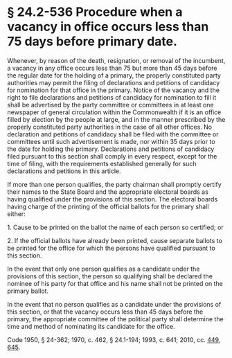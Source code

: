 # § 24.2-536 Procedure when a vacancy in office occurs less than 75 days before primary date.

<p>Whenever, by reason of the death, resignation, or removal of the incumbent, a vacancy in any office occurs less than 75 but more than 45 days before the regular date for the holding of a primary, the properly constituted party authorities may permit the filing of declarations and petitions of candidacy for nomination for that office in the primary. Notice of the vacancy and the right to file declarations and petitions of candidacy for nomination to fill it shall be advertised by the party committee or committees in at least one newspaper of general circulation within the Commonwealth if it is an office filled by election by the people at large, and in the manner prescribed by the properly constituted party authorities in the case of all other offices. No declaration and petitions of candidacy shall be filed with the committee or committees until such advertisement is made, nor within 35 days prior to the date for holding the primary. Declarations and petitions of candidacy filed pursuant to this section shall comply in every respect, except for the time of filing, with the requirements established generally for such declarations and petitions in this article.</p><p>If more than one person qualifies, the party chairman shall promptly certify their names to the State Board and the appropriate electoral boards as having qualified under the provisions of this section. The electoral boards having charge of the printing of the official ballots for the primary shall either:</p><p>1. Cause to be printed on the ballot the name of each person so certified; or</p><p>2. If the official ballots have already been printed, cause separate ballots to be printed for the office for which the persons have qualified pursuant to this section.</p><p>In the event that only one person qualifies as a candidate under the provisions of this section, the person so qualifying shall be declared the nominee of his party for that office and his name shall not be printed on the primary ballot.</p><p>In the event that no person qualifies as a candidate under the provisions of this section, or that the vacancy occurs less than 45 days before the primary, the appropriate committee of the political party shall determine the time and method of nominating its candidate for the office.</p><p>Code 1950, § 24-362; 1970, c. 462, § 24.1-194; 1993, c. 641; 2010, cc. <a href='http://lis.virginia.gov/cgi-bin/legp604.exe?101+ful+CHAP0449'>449</a>, <a href='http://lis.virginia.gov/cgi-bin/legp604.exe?101+ful+CHAP0645'>645</a>.</p>